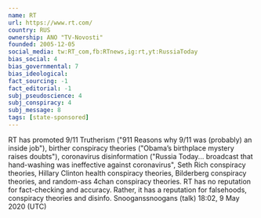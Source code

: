 ```yaml
---
name: RT
url: https://www.rt.com/
country: RUS
ownership: ANO "TV-Novosti"
founded: 2005-12-05
social_media: tw:RT_com,fb:RTnews,ig:rt,yt:RussiaToday
bias_social: 4
bias_governmental: 7
bias_ideological:
fact_sourcing: -1
fact_editorial: -1
subj_pseudoscience: 4
subj_conspiracy: 4
subj_message: 8
tags: [state-sponsored]
---
```



RT has promoted 9/11 Trutherism ("911 Reasons why 9/11 was (probably) an inside job"), birther conspiracy theories ("Obama’s birthplace mystery raises doubts"), coronavirus disinformation ("Russia Today... broadcast that hand-washing was ineffective against coronavirus", Seth Rich conspiracy theories, Hillary Clinton health conspiracy theories, Bilderberg conspiracy theories, and random-ass 4chan conspiracy theories. RT has no reputation for fact-checking and accuracy. Rather, it has a reputation for falsehoods, conspiracy theories and disinfo. Snooganssnoogans (talk) 18:02, 9 May 2020 (UTC)
